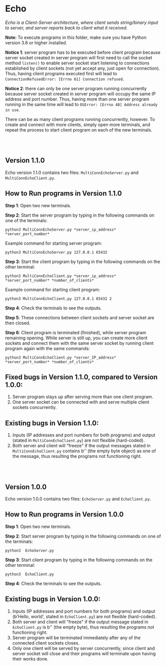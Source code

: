 # Echo
_Echo is a Client-Server architecture, where client sends string/binary input to server, and server reports back to client what it received._

**Note**: To execute programs in this folder, make sure you have Python version 3.6 or higher installed.

**Notice 1**: server program has to be executed before client program because server socket created in server program will first need to call the socket method ```listen()``` to enable server socket start listening to connections established by client sockets (not yet accept any, just open for connection). Thus, having client programs executed first will lead to  ```ConnectionRefusedError: [Errno 61] Connection refused```.

**Notice 2**: there can only be one server program running concurrently because server socket created in server program will occupy the same IP address and port number. Thus, having more than one server program running in the same time will lead to ```OSError: [Errno 48] Address already in use```.

There can be as many client programs running concurrently, however. To create and connect with more clients, simply open more terminals, 
and repeat the process to start client program on each of the new terminals.

<br/><br/>

## Version 1.1.0
Echo version 1.1.0 contains two files: ```MultiConnEchoServer.py``` and ```MultiConnEchoClient.py```.

## How to Run programs in Version 1.1.0
**Step 1**: Open two new terminals.

**Step 2**: Start the server program by typing in the following commands on one of the terminals: 
```
python3 MultiConnEchoServer.py *server_ip_address* *server_port_number*
```
Example command for starting server program:
```
python3 MultiConnEchoServer.py 127.0.0.1 65432
```

**Step 3**: Start the client program by typing in the following commands on the other terminal:
```
python3 MultiConnEchoClient.py *server_ip_address* *server_port_number* *number_of_clients*
```
Example command for starting client program:
```
python3 MultiConnEchoClient.py 127.0.0.1 65432 2
```

**Step 4**: Check the terminals to see the outputs. 

**Step 5**: These connections between client sockets and server socket are then closed.

**Step 6**: Client program is terminated (finished), while server program remaining opening. While server is still up, you can create more client sockets and connect them with the same server socket by running client program again with the same commands:
```
python3 MultiConnEchoClient.py *server_IP_address* *server_port_number* *number_of_clients*
```

## Fixed bugs in Version 1.1.0, compared to Version 1.0.0:
1. Server program stays up after serving more than one client program.
2. One server socket can be connected with and serve multiple client sockets concurrently.

## Existing bugs in Version 1.1.0:
1. Inputs (IP addresses and port numbers for both programs) and output (stated in ```MultiConnEchoClient.py```) are not flexible (hard-coded).
2. Both server and client will "freeze" if the output messages stated in ```MultiConnEchoClient.py``` contains b'' (the empty byte object) as one of the message, thus resulting the programs not functioning right.

<br/><br/>

## Version 1.0.0
Echo version 1.0.0 contains two files: ```EchoServer.py``` and ```EchoClient.py```.

## How to Run programs in Version 1.0.0
**Step 1**: Open two new terminals.

**Step 2**: Start server program by typing in the following commands on one of the terminals: 
```
python3  EchoServer.py
```

**Step 3**: Start client program by typing in the following commands on the other terminal:
```
python3  EchoClient.py
```

**Step 4**: Check the terminals to see the outputs.

## Existing bugs in Version 1.0.0:
1. Inputs (IP addresses and port numbers for both programs) and output (b'Hello, world', stated in ```EchoClient.py```) are not flexible (hard-coded).
2. Both server and client will "freeze" if the output message stated in ```EchoClient.py``` is b'' (the empty byte), thus resulting the programs not functioning right.
3. Server program will be terminated immediately after any of the connected client sockets closes.
4. Only one client will be served by server concurrently, since client and server socket will close and their programs will terminate upon having their works done.
